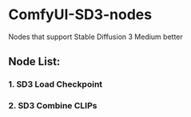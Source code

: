 # ComfyUI-SD3-nodes
Nodes that support Stable Diffusion 3 Medium better

## Node List:

### 1. SD3 Load Checkpoint

### 2. SD3 Combine CLIPs

